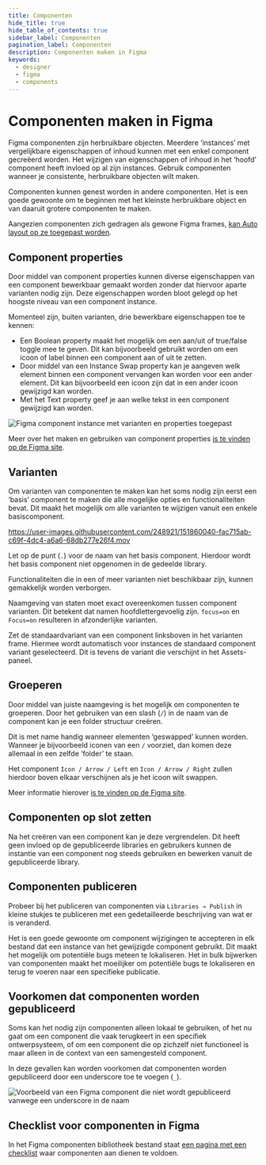 ```yaml
---
title: Componenten
hide_title: true
hide_table_of_contents: true
sidebar_label: Componenten
pagination_label: Componenten
description: Componenten maken in Figma
keywords:
  - designer
  - figma
  - components
---
```


# Componenten maken in Figma

Figma componenten zijn herbruikbare objecten. Meerdere ‘instances’ met vergelijkbare eigenschappen of inhoud kunnen met een enkel component gecreëerd worden. Het wijzigen van eigenschappen of inhoud in het ‘hoofd’ component heeft invloed op al zijn instances. Gebruik componenten wanneer je consistente, herbruikbare objecten wilt maken.

Componenten kunnen genest worden in andere componenten. Het is een goede gewoonte om te beginnen met het kleinste herbruikbare object en van daaruit grotere componenten te maken.

Aangezien componenten zich gedragen als gewone Figma frames, [kan Auto layout op ze toegepast worden](08-figma-autolayout.md).

## Component properties

Door middel van component properties kunnen diverse eigenschappen van een component bewerkbaar gemaakt worden zonder dat hiervoor aparte varianten nodig zijn. Deze eigenschappen worden bloot gelegd op het hoogste niveau van een component instance.

Momenteel zijn, buiten varianten, drie bewerkbare eigenschappen toe te kennen:

- Een Boolean property maakt het mogelijk om een aan/uit of true/false toggle mee te geven. Dit kan bijvoorbeeld gebruikt worden om een icoon of label binnen een component aan of uit te zetten.
- Door middel van een Instance Swap property kan je aangeven welk element binnen een component vervangen kan worden voor een ander element. Dit kan bijvoorbeeld een icoon zijn dat in een ander icoon gewijzigd kan worden.
- Met het Text property geef je aan welke tekst in een component gewijzigd kan worden.

![Figma component instance met varianten en properties toegepast](https://user-images.githubusercontent.com/248921/174809547-561cb329-6747-411d-88ca-5f818e31d202.png)

Meer over het maken en gebruiken van component properties [is te vinden op de Figma site](https://help.figma.com/hc/en-us/articles/5579474826519-Create-and-use-component-properties).

## Varianten

Om varianten van componenten te maken kan het soms nodig zijn eerst een ‘basis’ component te maken die alle mogelijke opties en functionaliteiten bevat. Dit maakt het mogelijk om alle varianten te wijzigen vanuit een enkele basiscomponent.

https://user-images.githubusercontent.com/248921/151860040-fac715ab-c69f-4dc4-a6a6-68db277e26f4.mov

Let op de punt (`.`) voor de naam van het basis component. Hierdoor wordt het basis component niet opgenomen in de gedeelde library.

Functionaliteiten die in een of meer varianten niet beschikbaar zijn, kunnen gemakkelijk worden verborgen.

Naamgeving van staten moet exact overeenkomen tussen component varianten. Dit betekent dat namen hoofdlettergevoelig zijn. `focus=on` en `Focus=on` resulteren in afzonderlijke varianten.

Zet de standaardvariant van een component linksboven in het varianten frame. Hiermee wordt automatisch voor instances de standaard component variant geselecteerd. Dit is tevens de variant die verschijnt in het Assets-paneel.

## Groeperen

Door middel van juiste naamgeving is het mogelijk om componenten te groeperen. Door het gebruiken van een slash (`/`) in de naam van de component kan je een folder structuur creëren.

Dit is met name handig wanneer elementen ‘geswapped’ kunnen worden. Wanneer je bijvoorbeeld iconen van een `/` voorziet, dan komen deze allemaal in een zelfde ‘folder’ te staan.

Het component `Icon / Arrow / Left` en `Icon / Arrow / Right` zullen hierdoor boven elkaar verschijnen als je het icoon wilt swappen.

Meer informatie hierover [is te vinden op de Figma site](https://help.figma.com/hc/en-us/articles/360038663994-Name-and-organize-components).

## Componenten op slot zetten

Na het creëren van een component kan je deze vergrendelen. Dit heeft geen invloed op de gepubliceerde libraries en gebruikers kunnen de instantie van een component nog steeds gebruiken en bewerken vanuit de gepubliceerde library.

## Componenten publiceren

Probeer bij het publiceren van componenten via `Libraries → Publish` in kleine stukjes te publiceren met een gedetailleerde beschrijving van wat er is veranderd.

Het is een goede gewoonte om component wijzigingen te accepteren in elk bestand dat een instance van het gewijzigde component gebruikt. Dit maakt het mogelijk om potentiële bugs meteen te lokaliseren. Het in bulk bijwerken van componenten maakt het moeilijker om potentiële bugs te lokaliseren en terug te voeren naar een specifieke publicatie.

## Voorkomen dat componenten worden gepubliceerd

Soms kan het nodig zijn componenten alleen lokaal te gebruiken, of het nu gaat om een component die vaak terugkeert in een specifiek ontwerpsysteem, of om een component die op zichzelf niet functioneel is maar alleen in de context van een samengesteld component.

In deze gevallen kan worden voorkomen dat componenten worden gepubliceerd door een underscore toe te voegen (`_`).

![Voorbeeld van een Figma component die niet wordt gepubliceerd vanwege een underscore in de naam](https://user-images.githubusercontent.com/248921/145391406-353368de-c7b7-49e8-88fd-cd1a5018dd41.png)

## Checklist voor componenten in Figma

In het Figma componenten bibliotheek bestand staat [een pagina met een checklist](https://www.figma.com/file/gqQhMe3gj4YlC6JrZOWiCv/?node-id=2849%3A3859) waar componenten aan dienen te voldoen.
